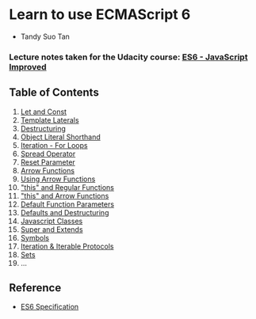 # Learn to use ECMAScript 6

* Tandy Suo Tan

### Lecture notes taken for the Udacity course: [ES6 - JavaScript Improved](https://www.udacity.com/course/es6-javascript-improved--ud356)

## Table of Contents

1.  [Let and Const](Syntax/01-let_and_const.md)
2.  [Template Laterals](Syntax/02-template_literals.md)
3.  [Destructuring](Syntax/03-destructuring.md)
4.  [Object Literal Shorthand](Syntax/04-object_literal_shorthand.md)
5.  [Iteration - For Loops](Syntax/05-iteration.md)
6.  [Spread Operator](Syntax/06-spread_operator.md)
7.  [Reset Parameter](Syntax/07-reset_parameter.md)
8.  [Arrow Functions](Functions/08-arrow_functions.md)
9.  [Using Arrow Functions](Functions/09-using_arrow_functions.md)
10. ["this" and Regular Functions](Functions/10-this_and_regular_functions.md)
11. ["this" and Arrow Functions](Functions/11-this_and_arrow_functions.md)
12. [Default Function Parameters](Functions/12-default_function_parameters.md)
13. [Defaults and Destructuring](Functions/13-default_and_destructuring.md)
14. [Javascript Classes](Functions/14-javascript_classes.md)
15. [Super and Extends](Functions/15-super_and_extends.md)
16. [Symbols](Built-ins/16-symbols.md)
17. [Iteration & Iterable Protocols](Built-ins/17-iterations_&_iterable_protocols.md)
18. [Sets](Built-ins/18-sets.md)
19. ...

## Reference

* [ES6 Specification](http://www.ecma-international.org/ecma-262/6.0/)
